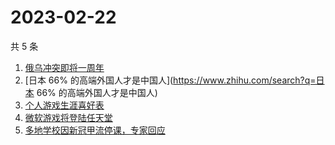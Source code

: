 # 2023-02-22

共 5 条

<!-- BEGIN ZHIHUSEARCH -->
<!-- 最后更新时间 Wed Feb 22 2023 02:12:08 GMT+0800 (China Standard Time) -->
1. [俄乌冲突即将一周年](https://www.zhihu.com/search?q=俄乌冲突即将一周年)
1. [日本 66% 的高端外国人才是中国人](https://www.zhihu.com/search?q=日本 66% 的高端外国人才是中国人)
1. [个人游戏生涯喜好表](https://www.zhihu.com/search?q=个人游戏生涯喜好表)
1. [微软游戏将登陆任天堂](https://www.zhihu.com/search?q=微软游戏将登陆任天堂)
1. [多地学校因新冠甲流停课，专家回应](https://www.zhihu.com/search?q=多地学校因新冠甲流停课，专家回应)
<!-- END ZHIHUSEARCH -->
